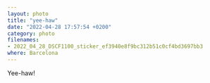 ```yaml
---
layout: photo
title: "yee-haw"
date: "2022-04-28 17:57:54 +0200"
category: photo
filenames: 
- 2022_04_28_DSCF1100_sticker_ef3940e8f9bc312b51c0cf4bd3697bb3
where: Barcelona
---
```

Yee-haw!
